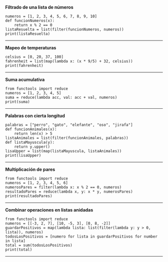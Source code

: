 **Filtrado de una lista de números**
```
numeros = [1, 2, 3, 4, 5, 6, 7, 8, 9, 10]
def funcionNumeros(x):
    return x % 2 == 0 
listaResuelta = list(filter(funcionNumeros, numeros))
print(listaResuelta)
```
---
**Mapeo de temperaturas**
```
celsius = [0, 20, 37, 100]
fahrenheit = list(map(lambda x: (x * 9/5) + 32, celsius))
print(fahrenheit)
```
---
**Suma acumulativa**
```
from functools import reduce
numeros = [1, 2, 3, 4, 5]
suma = reduce(lambda acc, val: acc + val, numeros)
print(suma)
```
---
**Palabras con cierta longitud**
```
palabras = ["perro", "gato", "elefante", "oso", "jirafa"]
def funcionAnimales(x):
    return len(x) > 5
listaAnimales = list(filter(funcionAnimales, palabras))
def listaMayuscula(y):
    return y.upper()
lisaUpper = list(map(listaMayuscula, listaAnimales))
print(lisaUpper)
```
---
**Multiplicación de pares**
```
from functools import reduce
numeros = [1, 2, 3, 4, 5, 6]
numerosPares = filter(lambda x: x % 2 == 0, numeros)
resultadoPares = reduce(lambda x, y: x * y, numerosPares)
print(resultadoPares)
```
---
**Combinar operaciones en listas anidadas**
```
from functools import reduce
numeros = [[-3, 2, 7], [10, -5, 3], [0, 8, -2]]
guardarPositivos = map(lambda lista: list(filter(lambda y: y > 0, lista)), numeros)
todosLosPositivos = [numero for lista in guardarPositivos for number in lista]
total = sum(todosLosPositivos)
print(total)
```
---